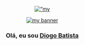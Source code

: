 <p align="center">
    <a href="https://www.linkedin.com/in/diogo-batista1/" target="_blank" rel="noreferrer"><img src=”https://user-images.githubusercontent.com/75489556/151880988-f6a3d38d-6243-4e7d-a186-6fcd75e4aab5.png" alt=”my banner”></a>
</p>


<p align="center">
  <a href="https://www.yushi.dev/" target="_blank" rel="noreferrer"><img src="https://user-images.githubusercontent.com/75753187/123350185-74ce0900-d528-11eb-848d-d92955dbb944.png" alt="my banner"></a>
</p>

<h3 align="center">
Olá, eu sou <a href="https://www.linkedin.com/in/diogo-batista1/" target="_blank" rel="noreferrer">Diogo Batista</a>
</h3>
